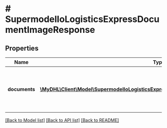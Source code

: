 # # SupermodelIoLogisticsExpressDocumentImageResponse

## Properties

Name | Type | Description | Notes
------------ | ------------- | ------------- | -------------
**documents** | [**\MyDHL\Client\Model\SupermodelIoLogisticsExpressDocumentImageResponseDocumentsInner[]**](SupermodelIoLogisticsExpressDocumentImageResponseDocumentsInner.md) | Here you can find all document images from search query | [optional]

[[Back to Model list]](../../README.md#models) [[Back to API list]](../../README.md#endpoints) [[Back to README]](../../README.md)
